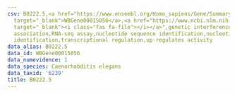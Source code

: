 ```yaml
---
csv: B0222.5,<a href="https://www.ensembl.org/Homo_sapiens/Gene/Summary?db=core;g=WBGene00015056"
  target="_blank">WBGene00015056</a>,<a href="https://www.ncbi.nlm.nih.gov/pubmed/27496166"
  target="_blank"><i class="fas fa-file"></i></a>",genetic interference,functional
  association,RNA-seq assay,nucleotide sequence identification,nucleotide sequence
  identification,transcriptional regulation,up-regulates activity
data_alias: B0222.5
data_id: WBGene00015056
data_numevidence: 1
data_species: Caenorhabditis elegans
data_taxid: '6239'
title: B0222.5
---
```

